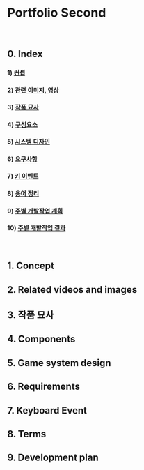 # Portfolio Second
&nbsp;
## 0. Index
#### 1) [컨셉](#1)
#### 2) [관련 이미지, 영상](#2)
#### 3) [작품 묘사](#3)
#### 4) [구성요소](#4)
#### 5) [시스템 디자인](#5)
#### 6) [요구사항](#6)
#### 7) [키 이벤트](#7)
#### 8) [용어 정리](#8)
#### 9) [주별 개발작업 계획](#9)
#### 10) [주별 개발작업 결과](Results/index.md)
&nbsp;
## 1. Concept<a name='1'></a>
## 2. Related videos and images<a name='2'></a>
## 3. 작품 묘사<a name='3'></a>
## 4. Components<a name='4'></a>
## 5. Game system design<a name='5'></a>
## 6. Requirements<a name='6'></a>
## 7. Keyboard Event<a name='7'></a>
## 8. Terms<a name='8'></a>
## 9. Development plan<a name='9'></a>
